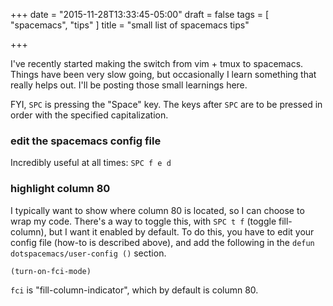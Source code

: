 +++
date = "2015-11-28T13:33:45-05:00"
draft = false
tags = [ "spacemacs", "tips" ]
title = "small list of spacemacs tips"

+++

I've recently started making the switch from vim + tmux to spacemacs.
Things have been very slow going, but occasionally I learn something that really
helps out.
I'll be posting those small learnings here.

FYI, `SPC` is pressing the "Space" key.
The keys after `SPC` are to be pressed in order with the specified
capitalization.

### edit the spacemacs config file

Incredibly useful at all times: `SPC f e d`

### highlight column 80

I typically want to show where column 80 is located, so I can choose to wrap my
code.
There's a way to toggle this, with `SPC t f` (toggle fill-column), but I want it
enabled by default.
To do this, you have to edit your config file (how-to is described above), and
add the following in the `defun dotspacemacs/user-config ()` section.

```
(turn-on-fci-mode)
```

`fci` is "fill-column-indicator", which by default is column 80.
